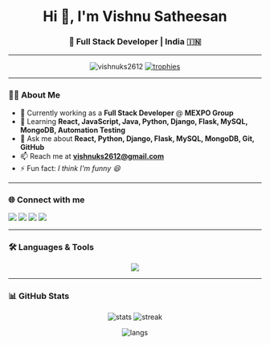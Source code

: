 <!-- Header -->
<h1 align="center">Hi 👋, I'm Vishnu Satheesan</h1>
<h3 align="center">🚀 Full Stack Developer | India 🇮🇳</h3>

---

<!-- Badges & Profile Views -->
<p align="center">
  <img src="https://komarev.com/ghpvc/?username=vishnuks2612&label=Profile%20Views&color=0e75b6&style=flat" alt="vishnuks2612" />
  <a href="https://github.com/ryo-ma/github-profile-trophy">
    <img src="https://github-profile-trophy.vercel.app/?username=vishnuks2612&theme=tokyonight&no-frame=true&margin-w=5" alt="trophies"/>
  </a>
</p>

---

### 👨‍💻 About Me

- 🔭 Currently working as a **Full Stack Developer** @ **MEXPO Group**
- 🌱 Learning **React, JavaScript, Java, Python, Django, Flask, MySQL, MongoDB, Automation Testing**  
- 💬 Ask me about **React, Python, Django, Flask, MySQL, MongoDB, Git, GitHub**  
- 📫 Reach me at **vishnuks2612@gmail.com**  
- ⚡ Fun fact: *I think I'm funny 😄*  

---

### 🌐 Connect with me  
<p align="left">
  <a href="https://linkedin.com/in/vishnu-satheesan-87356b211" target="blank"><img src="https://img.shields.io/badge/LinkedIn-0A66C2?style=for-the-badge&logo=linkedin&logoColor=white"/></a>
  <a href="https://stackoverflow.com/users/26611198" target="blank"><img src="https://img.shields.io/badge/StackOverflow-F58025?style=for-the-badge&logo=stackoverflow&logoColor=white"/></a>
  <a href="https://instagram.com/im_v.shnu" target="blank"><img src="https://img.shields.io/badge/Instagram-E4405F?style=for-the-badge&logo=instagram&logoColor=white"/></a>
  <a href="https://www.hackerrank.com/vishnuks2612" target="blank"><img src="https://img.shields.io/badge/HackerRank-2EC866?style=for-the-badge&logo=hackerrank&logoColor=white"/></a>
</p>

---

### 🛠️ Languages & Tools
<p align="center">
  <img src="https://skillicons.dev/icons?i=react,redux,js,html,css,bootstrap,java,python,flask,django,mysql,postgres,mongodb,sqlite,git,github,aws,postman,figma,androidstudio,ps" />
</p>

---

### 📊 GitHub Stats
<p align="center">
  <img src="https://github-readme-stats.vercel.app/api?username=vishnuks2612&show_icons=true&theme=radical" alt="stats"/>
  <img src="https://github-readme-streak-stats.herokuapp.com?user=vishnuks2612&theme=radical" alt="streak"/>
</p>

<p align="center">
  <img src="https://github-readme-stats.vercel.app/api/top-langs?username=vishnuks2612&show_icons=true&locale=en&layout=compact&theme=radical" alt="langs"/>
</p>
